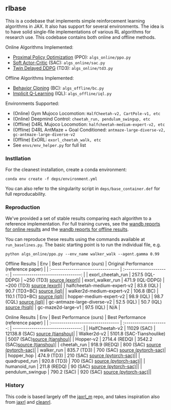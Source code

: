 ## rlbase

This is a codebase that implements simple reinforcement learning algorithms in JAX. It also has support for several environments. The idea is to have solid single-file implementations of various RL algorithms for research use. This codebase contains both online and offline methods.

Online Algorithms Implemented:
- [Proximal Policy Optimization](https://arxiv.org/abs/1707.06347) (PPO): `algs_online/ppo.py`
- [Soft Actor-Critic](https://arxiv.org/abs/1801.01290) (SAC): `algs_online/sac.py`
- [Twin Delayed DDPG](https://arxiv.org/abs/1802.09477) (TD3): `algs_online/td3.py`

Offline Algorithms Implemented:
- [Behavior Cloning](https://www.semanticscholar.org/paper/A-Framework-for-Behavioural-Cloning-Bain-Sammut/1f4731d5133cb96ab30e08bf39dffa874aebf487) (BC): `algs_offline/bc.py`
- [Implicit Q-Learning](https://arxiv.org/abs/2110.06169) (IQL): `algs_offline/iql.py`

Environments Supported:
- (Online) Gym Mujoco Locomotion: `HalfCheetah-v2, CartPole-v1, etc`
- (Online) Deepmind Control: `cheetah_run, pendulum_swingup, etc`
- (Offline) D4RL Mujoco Locomotion: `halfcheetah-medium-expert-v2, etc`
- (Offline) D4RL AntMaze + Goal Conditioned: `antmaze-large-diverse-v2, gc-antmaze-large-diverse-v2`
- (Offline) ExORL: `exorl_cheetah_walk, etc` 
- See `envs/env_helper.py` for full list

### Instllation

For the cleanest installation, create a conda environment:
```
conda env create -f deps/environment.yml
```
You can also refer to the singularity script in `deps/base_container.def` for full reproducability.

### Reproduction

We've provided a set of stable results comparing each algorithm to a reference implementation. For full training curves, see the [wandb reports for online results](https://wandb.ai/kvfransmit/rlbase_benchmark/reports/rlbase_stable-Online-Results--Vmlldzo4Mjk3OTEw) and the [wandb reports for offline results](https://wandb.ai/kvfransmit/rlbase_benchmark/reports/rlbase_stable-Offline-Results--Vmlldzo4Mjk4MDYw).

You can reproduce these results using the commands available at `run_baselines.py`.
The basic starting point is to run the individual file, e.g.
```
python algs_online/ppo.py --env_name walker_walk --agent.gamma 0.99
```

Offline Results
| Env                                | Best Performance (ours) | Original Performance (reference paper) |
| :--------------------------------- | :---------------------: | ---------------------------------: |
| exorl_cheetah_run                  |   257.5 (IQL-DDPG)  | ~250 (TD3) [source (exorl)](https://arxiv.org/pdf/2201.13425)|
| exorl_walker_run                   |   471.9 (IQL-DDPG)  | ~200 (TD3) [source (exorl)](https://arxiv.org/pdf/2201.13425)|
| halfcheetah-medium-expert-v2       |   83.8 (IQL)        | 90.7 (TD3+BC) [source (iql)](https://arxiv.org/pdf/2110.06169)|
| walker2d-medium-expert-v2          |   106.8 (BC)        | 110.1 (TD3+BC) [source (iql)](https://arxiv.org/pdf/2110.06169)|
| hopper-medium-expert-v2            |   98.9 (IQL)        | 98.7 (CQL) [source (iql)](https://arxiv.org/abs/2004.07219)|
| gc-antmaze-large-diverse-v2        |   52.5 (IQL)        | 50.7 (IQL) [source (hiql)](https://arxiv.org/abs/2307.11949)|
| gc-maze2d-large-v1                 |   97.5 (IQL)        | N/A |

Online Results
| Env                                | Best Performance (ours)   | Best Performance (reference paper) |
| :--------------------------------- | :---------------------: | ---------------------------------: |
| HalfCheetah-v2                     | 11029 (SAC)               | 12138.8 (SAC) [source (tianshou)](https://github.com/thu-ml/tianshou)|
| Walker2d-v2                        | 5101.8 (SAC-Tianshoulike) | 5007 (SAC)[source (tianshou)](https://github.com/thu-ml/tianshou)|
| Hopper-v2                          | 2714.4 (REDQ)             | 3542.2 (SAC)[source (tianshou)](https://github.com/thu-ml/tianshou)|
| cheetah_run                        | 918.9 (REDQ)              | 800 (SAC) [source (pytorch-sac)](https://github.com/denisyarats/pytorch_sac)|
| walker_run                         | 835.7 (TD3)               | 700 (SAC) [source (pytorch-sac)](https://github.com/denisyarats/pytorch_sac)|
| hopper_hop                         | 474.9 (TD3)               | 210 (SAC) [source (pytorch-sac)](https://github.com/denisyarats/pytorch_sac)||
| quadruped_run                      | 920.8 (TD3)               | 700 (SAC) [source (pytorch-sac)](https://github.com/denisyarats/pytorch_sac)||
| humanoid_run                       | 211.8 (REDQ)              | 90 (SAC) [source (pytorch-sac)](https://github.com/denisyarats/pytorch_sac)||
| pendulum_swingup                   | 790.2 (SAC)               | 920 (SAC) [source (pytorch-sac)](https://github.com/denisyarats/pytorch_sac)||

### History

This code is based largely off the [jaxrl_m](https://github.com/dibyaghosh/jaxrl_m) repo, and takes inspiration also from [jaxrl](https://github.com/ikostrikov/jaxrl) and [cleanrl](https://github.com/vwxyzjn/cleanrl). 
